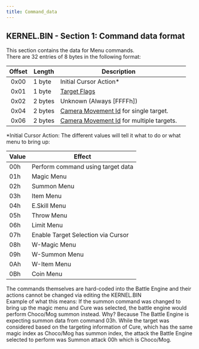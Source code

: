 ```yaml
---
title: Command_data
---
```


## KERNEL.BIN - Section 1: Command data format

This section contains the data for Menu commands.  
There are 32 entries of 8 bytes in the following format:

| Offset | Length | Description |  |
|:--:|----|----|----|
| 0x00 | 1 byte | Initial Cursor Action\* |  |
| 0x01 | 1 byte | [Target Flags](Battle/Targeting_Data.md) |  |
| 0x02 | 2 bytes | Unknown (Always \[FFFFh\]) |  |
| 0x04 | 2 bytes | [Camera Movement Id](Battle/Camera_Movement_Id_List.md) for single target. |  |
| 0x06 | 2 bytes | [Camera Movement Id](Battle/Camera_Movement_Id_List.md) for multiple targets. |  |

  
\*Initial Cursor Action: The different values will tell it what to do or what menu to bring up:

| Value | Effect                             |
|-------|------------------------------------|
| 00h   | Perform command using target data  |
| 01h   | Magic Menu                         |
| 02h   | Summon Menu                        |
| 03h   | Item Menu                          |
| 04h   | E.Skill Menu                       |
| 05h   | Throw Menu                         |
| 06h   | Limit Menu                         |
| 07h   | Enable Target Selection via Cursor |
| 08h   | W-Magic Menu                       |
| 09h   | W-Summon Menu                      |
| 0Ah   | W-Item Menu                        |
| 0Bh   | Coin Menu                          |

The commands themselves are hard-coded into the Battle Engine and their actions cannot be changed via editing the KERNEL.BIN  
Example of what this means: If the summon command was changed to bring up the magic menu and Cure was selected, the battle engine would perform Choco/Mog summon instead. Why? Because The Battle Engine is expecting summon data from command 03h. While the target was considered based on the targeting information of Cure, which has the same magic index as Choco/Mog has summon index, the attack the Battle Engine selected to perform was Summon attack 00h which is Choco/Mog.
